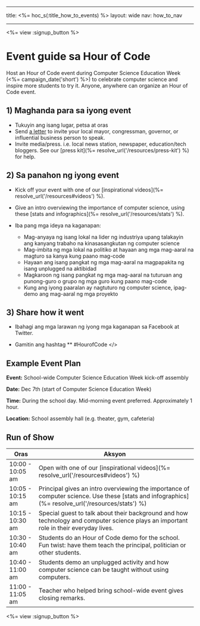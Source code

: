 * * *

title: <%= hoc_s(:title_how_to_events) %> layout: wide nav: how_to_nav

* * *

<%= view :signup_button %>

# Event guide sa Hour of Code

Host an Hour of Code event during Computer Science Education Week (<%= campaign_date('short') %>) to celebrate computer science and inspire more students to try it. Anyone, anywhere can organize an Hour of Code event.

## 1) Maghanda para sa iyong event

  * Tukuyin ang isang lugar, petsa at oras
  * Send [a letter](https://docs.google.com/a/code.org/document/d/1eP41sKW7y0qq_JvkRIgZK8dWYICaGRZ4CCDETXa78wY/edit) to invite your local mayor, congressman, governor, or influential business person to speak.
  * Invite media/press. i.e. local news station, newspaper, education/tech bloggers. See our [press kit](%= resolve_url('/resources/press-kit') %) for help.

## 2) Sa panahon ng iyong event

  * Kick off your event with one of our [inspirational videos](%= resolve_url('/resources#videos') %).
  * Give an intro overviewing the importance of computer science, using these [stats and infographics](%= resolve_url('/resources/stats') %).   
      
    
  * Iba pang mga ideya na kaganapan: 
      * Mag-anyaya ng isang lokal na lider ng ​​industriya upang talakayin ang kanyang trabaho na kinasasangkutan ng computer science
      * Mag-imbita ng mga lokal na politiko at hayaan ang mga mag-aaral na magturo sa kanya kung paano mag-code
      * Hayaan ang isang pangkat ng mga mag-aaral na magpapakita ng isang unplugged na aktibidad
      * Magkaroon ng isang pangkat ng mga mag-aaral na tuturuan ang punong-guro o grupo ng mga guro kung paano mag-code
      * Kung ang iyong paaralan ay nagtuturo ng computer science, ipag-demo ang mag-aaral ng mga proyekto

## 3) Share how it went

  * Ibahagi ang mga larawan ng iyong mga kaganapan sa Facebook at Twitter. 
  * Gamitin ang hashtag ** #HourofCode </></li> </ul> 
    
    ## Example Event Plan
    
    **Event:** School-wide Computer Science Education Week kick-off assembly
    
    **Date:** Dec 7th (start of Computer Science Education Week)
    
    **Time:** During the school day. Mid-morning event preferred. Approximately 1 hour.
    
    **Location:** School assembly hall (e.g. theater, gym, cafeteria)   
      
    
    
    ## Run of Show
    
    | Oras             | Aksyon                                                                                                                                            |
    | ---------------- | ------------------------------------------------------------------------------------------------------------------------------------------------- |
    | 10:00 - 10:05 am | Open with one of our [inspirational videos](%= resolve_url('/resources#videos') %)                                                                |
    | 10:05 - 10:15 am | Principal gives an intro overviewing the importance of computer science. Use these [stats and infographics](%= resolve_url('/resources/stats') %) |
    | 10:15 - 10:30 am | Special guest to talk about their background and how technology and computer science plays an important role in their everyday lives.             |
    | 10:30 - 10:40 am | Students do an Hour of Code demo for the school. Fun twist: have them teach the principal, politician or other students.                          |
    | 10:40 - 11:00 am | Students demo an unplugged activity and how computer science can be taught without using computers.                                               |
    | 11:00 - 11:05 am | Teacher who helped bring school-wide event gives closing remarks.                                                                                 |
    
    <%= view :signup_button %>